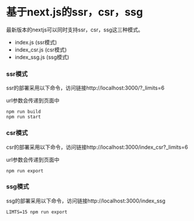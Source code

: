 # 基于next.js的ssr，csr，ssg

最新版本的nextjs可以同时支持ssr，csr，ssg这三种模式。

- index.js (ssr模式)
- index_csr.js (csr模式)
- index_ssg.js (ssg模式)

### ssr模式

ssr的部署采用以下命令，访问链接http://localhost:3000/?_limits=6

url参数会传递到页面中

```
npm run build
npm run start
```

### csr模式

csr的部署采用以下命令，访问链接http://localhost:3000/index_csr?_limits=6

url参数会传递到页面中

```
npm run export
```

### ssg模式

ssg的部署采用以下命令，访问链接http://localhost:3000/index_ssg

```
LIMTS=15 npm run export
```

